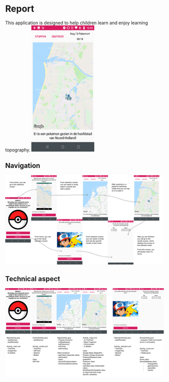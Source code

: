 # Report
This application is designed to help children learn and enjoy learning topography.
<img src="https://github.com/moez-baksi/EindProject/blob/master/doc/game2.png" width="200" height="400" />

## Navigation
<img src="https://github.com/moez-baksi/EindProject/blob/master/doc/Overview.png" />

## Technical aspect
<img src="https://github.com/moez-baksi/EindProject/blob/master/doc/Detail.png" />
